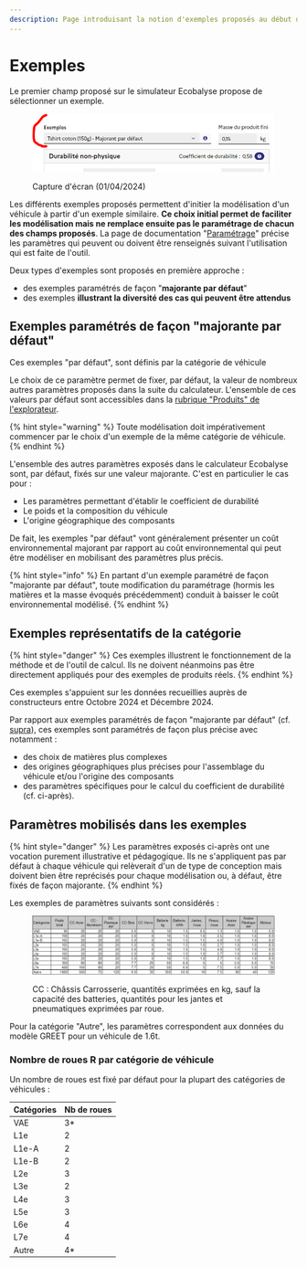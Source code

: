 ```yaml
---
description: Page introduisant la notion d'exemples proposés au début du simulateur
---
```


# Exemples

Le premier champ proposé sur le simulateur Ecobalyse propose de sélectionner un exemple.

<figure><img src="../../.gitbook/assets/image (295).png" alt=""><figcaption><p>Capture d'écran (01/04/2024)</p></figcaption></figure>

Les différents exemples proposés permettent d'initier la modélisation d'un véhicule à partir d'un exemple similaire. **Ce choix initial permet de faciliter les modélisation mais ne remplace ensuite pas le paramétrage de chacun des champs proposés**. La page de documentation "[Paramétrage](https://app.gitbook.com/o/-MMQU-ngAOgQAqCm4mf3/s/-MexpTrvmqKNzuVtxdad/\~/changes/887/textile/parametrage)" précise les paramètres qui peuvent ou doivent être renseignés suivant l'utilisation qui est faite de l'outil.

Deux types d'exemples sont proposés en première approche :

* des exemples paramétrés de façon "**majorante par défaut**"
* des exemples **illustrant la diversité des cas qui peuvent être attendus**

## Exemples paramétrés de façon "majorante par défaut"

Ces exemples "par défaut", sont définis par la catégorie de véhicule

Le choix de ce paramètre permet de fixer, par défaut, la valeur de nombreux autres paramètres proposés dans la suite du calculateur. L'ensemble de ces valeurs par défaut sont accessibles dans la [rubrique "Produits" de l'explorateur](https://ecobalyse-v2.osc-fr1.scalingo.io/#/explore/textile/products).

{% hint style="warning" %}
Toute modélisation doit impérativement commencer par le choix d'un exemple de la même catégorie de véhicule.
{% endhint %}

L'ensemble des autres paramètres exposés dans le calculateur Ecobalyse sont, par défaut, fixés sur une valeur majorante. C'est en particulier le cas pour :

* Les paramètres permettant d'établir le coefficient de durabilité
* Le poids et la composition du véhicule
* L'origine géographique des composants

De fait, les exemples "par défaut" vont généralement présenter un coût environnemental majorant par rapport au coût environnemental qui peut être modéliser en mobilisant des paramètres plus précis.&#x20;

{% hint style="info" %}
En partant d'un exemple paramétré de façon "majorante par défaut", toute modification du paramétrage (hormis les matières et la masse évoqués précédemment) conduit à baisser le coût environnemental modélisé.
{% endhint %}

## Exemples **représentatifs de la catégorie**

{% hint style="danger" %}
Ces exemples illustrent le fonctionnement de la méthode et de l'outil de calcul. Ils ne doivent néanmoins pas être directement appliqués pour des exemples de produits réels.
{% endhint %}

Ces exemples s'appuient sur les données recueillies auprès de constructeurs entre Octobre 2024 et Décembre 2024.

Par rapport aux exemples paramétrés de façon "majorante par défaut" (cf. [supra](./#exemples-parametres-de-facon-majorante-par-defaut)), ces exemples sont paramétrés de façon plus précise avec notamment :

* des choix de matières plus complexes
* des origines géographiques plus précises pour l'assemblage du véhicule et/ou l'origine des composants
* des paramètres spécifiques pour le calcul du coefficient de durabilité (cf. ci-après).

## Paramètres mobilisés dans les exemples&#x20;

{% hint style="danger" %}
Les paramètres exposés ci-après ont une vocation purement illustrative et pédagogique. Ils ne s'appliquent pas par défaut à chaque véhicule qui relèverait d'un de type de conception mais doivent bien être reprécisés pour chaque modélisation ou, à défaut, être fixés de façon majorante.
{% endhint %}

Les exemples de paramètres suivants sont considérés :&#x20;

<figure><img src="../../.gitbook/assets/image (331).png" alt=""><figcaption><p>CC : Châssis Carrosserie, quantités exprimées en kg, sauf la capacité des batteries, quantités pour les jantes et pneumatiques exprimées par roue.</p></figcaption></figure>

Pour la catégorie "Autre", les paramètres correspondent aux données du modèle GREET pour un véhicule de 1.6t.

### Nombre de roues R par catégorie de véhicule

Un nombre de roues est fixé par défaut pour la plupart des catégories de véhicules :

| Catégories | Nb de roues |
| ---------- | ----------- |
| VAE        | 3\*         |
| L1e        | 2           |
| L1e-A      | 2           |
| L1e-B      | 2           |
| L2e        | 3           |
| L3e        | 2           |
| L4e        | 3           |
| L5e        | 3           |
| L6e        | 4           |
| L7e        | 4           |
| Autre      | 4\*         |

